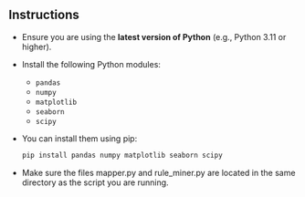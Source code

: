 ## Instructions

- Ensure you are using the **latest version of Python** (e.g., Python 3.11 or higher).

- Install the following Python modules:

  - `pandas`  
  - `numpy`  
  - `matplotlib`  
  - `seaborn`  
  - `scipy`

- You can install them using pip:

  ```bash
  pip install pandas numpy matplotlib seaborn scipy

- Make sure the files mapper.py and rule_miner.py are located in the same directory as the script you are running.

